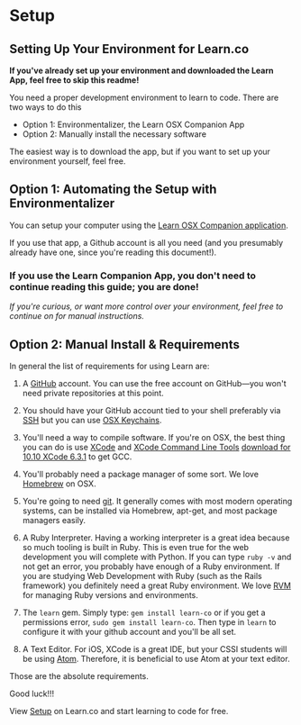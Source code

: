 # Setup

## Setting Up Your Environment for Learn.co

**If you've already set up your environment and downloaded the Learn App, feel free to skip this readme!**

You need a proper development environment to learn to code. There are two ways to do this

* Option 1: Environmentalizer, the Learn OSX Companion App
* Option 2: Manually install the necessary software 

The easiest way is to download the app, but if you want to set up your environment yourself, feel free.

## Option 1: Automating the Setup with Environmentalizer

You can setup your computer using the [Learn OSX Companion application](https://flatironschool-static.s3.amazonaws.com/learn.zip).

If you use that app, a Github account is all you need (and you presumably already have one, since you're reading this document!).

### **If you use the Learn Companion App, you don't need to continue reading this guide; you are done!**

*If you're curious, or want more control over your environment, feel free to continue on for manual instructions.*


## Option 2: Manual  Install & Requirements

In general the list of requirements for using Learn are:

1. A [GitHub](https://github.com/join) account. You can use the free account on GitHub—you won't need private repositories at this point.

2. You should have your GitHub account tied to your shell preferably via [SSH](https://help.github.com/articles/generating-ssh-keys/) but you can use [OSX Keychains](https://help.github.com/articles/updating-credentials-from-the-osx-keychain/).

3. You'll need a way to compile software. If you're on OSX, the best thing you can do is use [XCode](https://developer.apple.com/xcode/downloads/) and [XCode Command Line Tools](https://developer.apple.com/library/ios/technotes/tn2339/_index.html) [download for 10.10 XCode 6.3.1](http://adcdownload.apple.com/Developer_Tools/Command_Line_Tools_OS_X_10.10_for_Xcode_6.3.1/commandlinetoolsosx10.10forxcode6.3.1.dmg) to get GCC.

4. You'll probably need a package manager of some sort. We love [Homebrew](http://brew.sh/) on OSX.

5. You're going to need [git](http://git-scm.com/downloads). It generally comes with most modern operating systems, can be installed via Homebrew, apt-get, and most package managers easily.

6. A Ruby Interpreter. Having a working interpreter is a great idea because so much tooling is built in Ruby. This is even true for the web development you will complete with Python. If you can type `ruby -v` and not get an error, you probably have enough of a Ruby environment. If you are studying Web Development with Ruby (such as the Rails framework) you definitely need a great Ruby environment. We love [RVM](https://rvm.io/) for managing Ruby versions and environments.

7. The `learn` gem. Simply type: `gem install learn-co` or if you get a permissions error, `sudo gem install learn-co`. Then type in `learn` to configure it with your github account and you'll be all set.

8. A Text Editor. For iOS, XCode is a great IDE,  but your CSSI students will be using [Atom](https://atom.io/).  Therefore, it is beneficial to use Atom at your text editor.

Those are the absolute requirements.


Good luck!!!

<p data-visibility='hidden'>View <a href='https://learn.co/lessons/learn-environment-setup' title='Setup'>Setup</a> on Learn.co and start learning to code for free.</p>
